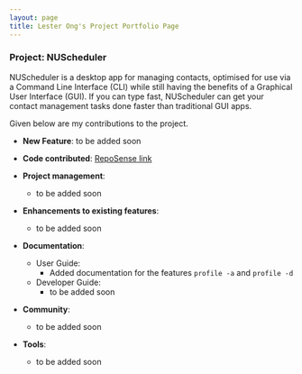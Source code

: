 ```yaml
---
layout: page
title: Lester Ong's Project Portfolio Page
---
```


### Project: NUScheduler

NUScheduler is a desktop app for managing contacts, optimised for use via a Command Line Interface (CLI) while still having the benefits of a Graphical User Interface (GUI). If you can type fast, NUScheduler can get your contact management tasks done faster than traditional GUI apps.

Given below are my contributions to the project.

* **New Feature**: to be added soon

* **Code contributed**: [RepoSense link](https://nus-cs2103-ay2223s1.github.io/tp-dashboard/?search=lesterong&breakdown=true)

* **Project management**:
    * to be added soon

* **Enhancements to existing features**:
    * to be added soon

* **Documentation**:
    * User Guide:
        * Added documentation for the features `profile -a` and `profile -d`
    * Developer Guide:
        * to be added soon

* **Community**:
    * to be added soon

* **Tools**:
    * to be added soon
